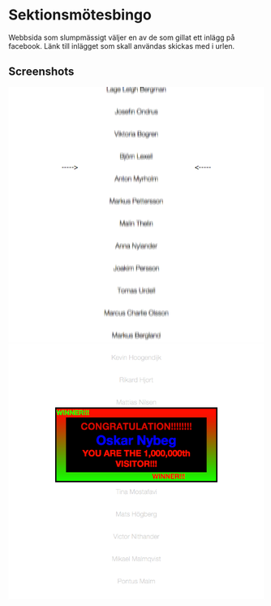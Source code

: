 Sektionsmötesbingo
==================

Webbsida som slumpmässigt väljer en av de som gillat ett inlägg på facebook. Länk till inlägget som skall användas skickas med i urlen.

Screenshots
-----------
![](screenshots/sektionsmotesbingo1.png)
![](screenshots/sektionsmotesbingo2.png)
